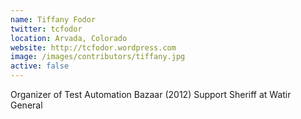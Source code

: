 ```yaml
---
name: Tiffany Fodor
twitter: tcfodor
location: Arvada, Colorado
website: http://tcfodor.wordpress.com
image: /images/contributors/tiffany.jpg 
active: false
---
```


Organizer of Test Automation Bazaar (2012)
Support Sheriff at Watir General
